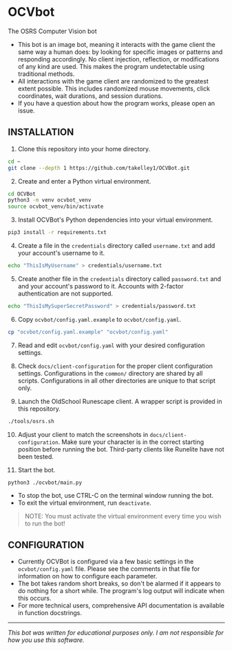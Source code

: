 # OCVbot

The OSRS Computer Vision bot

- This bot is an image bot, meaning it interacts with the game client the same
  way a human does: by looking for specific images or patterns and responding
  accordingly. No client injection, reflection, or modifications of any kind are
  used. This makes the program undetectable using traditional methods.
- All interactions with the game client are randomized to the greatest extent
  possible. This includes randomized mouse movements, click coordinates, wait
  durations, and session durations.
- If you have a question about how the program works, please open an issue.

## INSTALLATION

1. Clone this repository into your home directory.
```bash
cd ~
git clone --depth 1 https://github.com/takelley1/OCVBot.git
```

2. Create and enter a Python virtual environment.
```bash
cd OCVBot
python3 -m venv ocvbot_venv
source ocvbot_venv/bin/activate
```

3. Install OCVBot's Python dependencies into your virtual environment.
```bash
pip3 install -r requirements.txt
```

4. Create a file in the `credentials` directory called `username.txt` and add
   your account's username to it.
```bash
echo "ThisIsMyUsername" > credentials/username.txt
```

5. Create another file in the `credentials` directory called `password.txt` and
   and your account's password to it. Accounts with 2-factor authentication are
   not supported.
```bash
echo "ThisIsMySuperSecretPassword" > credentials/password.txt
```

6. Copy `ocvbot/config.yaml.example` to `ocvbot/config.yaml`.
```bash
cp "ocvbot/config.yaml.example" "ocvbot/config.yaml"
```

7. Read and edit `ocvbot/config.yaml` with your desired configuration settings.

8. Check `docs/client-configuration` for the proper client configuration
   settings. Configurations in the `common/` directory are shared by all
   scripts. Configurations in all other directories are unique to that script
   only.

9. Launch the OldSchool Runescape client. A wrapper script is provided in
   this repository.
```bash
./tools/osrs.sh
```

10. Adjust your client to match the screenshots in `docs/client-configuration`.
    Make sure your character is in the correct starting position before running
    the bot. Third-party clients like Runelite have not been tested.

11. Start the bot.
```
python3 ./ocvbot/main.py
```

- To stop the bot, use CTRL-C on the terminal window running the bot.
- To exit the virtual environment, run `deactivate`.
> NOTE: You must activate the virtual environment every time you wish to run the bot!

## CONFIGURATION

- Currently OCVBot is configured via a few basic settings in the
  `ocvbot/config.yaml` file. Please see the comments in that file for information
  on how to configure each parameter.
- The bot takes random short breaks, so don't be alarmed if it appears to do
  nothing for a short while. The program's log output will indicate when this occurs.
- For more technical users, comprehensive API documentation is available in
  function docstrings.

---

*This bot was written for educational purposes only. I am not responsible for how
you use this software.*
